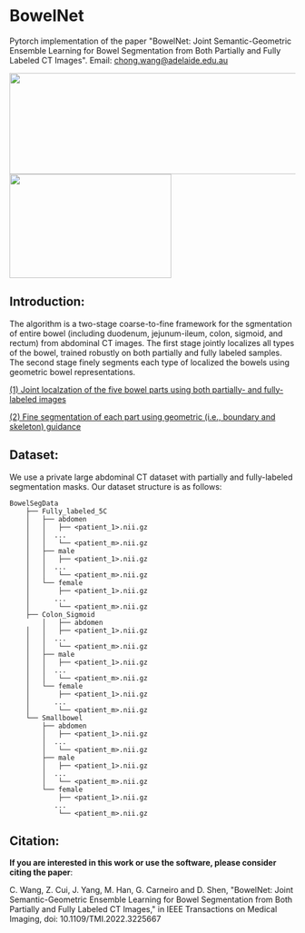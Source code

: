 # BowelNet


Pytorch implementation of the paper "BowelNet: Joint Semantic-Geometric Ensemble Learning for Bowel Segmentation from Both Partially and Fully Labeled CT Images". Email: chong.wang@adelaide.edu.au

<img width="515" height="178" src="https://github.com/runningcw/BowelNet/blob/master/bowel_fineseg/arch/pipeline.png"/></dev>
<img width="285" height="183" src="https://github.com/runningcw/BowelNet/blob/master/bowel_fineseg/arch/segmentors.png"/></dev>


## Introduction:

The algorithm is a two-stage coarse-to-fine framework for the sgmentation of entire bowel (including duodenum, jejunum-ileum, colon, sigmoid, and rectum) from abdominal CT images. The first stage jointly localizes all types of the bowel, trained robustly on both partially and fully labeled samples. The second stage finely segments each type of localized the bowels using geometric bowel representations.

[(1) Joint localzation of the five bowel parts using both partially- and fully-labeled images](https://github.com/runningcw/BowelNet/tree/master/bowel_coarseseg)

[(2) Fine segmentation of each part using geometric (i.e., boundary and skeleton) guidance](https://github.com/runningcw/BowelNet/tree/master/bowel_fineseg)


## Dataset:

We use a private large abdominal CT dataset with partially and fully-labeled segmentation masks. Our dataset structure is as follows:

```
BowelSegData
	├── Fully_labeled_5C
	│	├── abdomen
	│	│   ├── <patient_1>.nii.gz
	│	│  ...
	│	│   └── <patient_m>.nii.gz
	│	├── male
	│	│   ├── <patient_1>.nii.gz
	│	│  ...
	│	│   └── <patient_m>.nii.gz
	│	└── female
	│	    ├── <patient_1>.nii.gz
	│	   ...
	│	    └── <patient_m>.nii.gz
	├── Colon_Sigmoid
        │	├── abdomen
	│	│   ├── <patient_1>.nii.gz
	│	│  ...
	│	│   └── <patient_m>.nii.gz
	│	├── male
	│	│   ├── <patient_1>.nii.gz
	│	│  ...
	│	│   └── <patient_m>.nii.gz
	│	└── female
	│	    ├── <patient_1>.nii.gz
	│	   ...
	│	    └── <patient_m>.nii.gz
	└── Smallbowel
	 	├── abdomen
	 	│   ├── <patient_1>.nii.gz
	 	│  ...
	 	│   └── <patient_m>.nii.gz
	 	├── male
	 	│   ├── <patient_1>.nii.gz
	  	│  ...
	 	│   └── <patient_m>.nii.gz
	 	└── female
	 	    ├── <patient_1>.nii.gz
	 	   ...
	 	    └── <patient_m>.nii.gz
```



## Citation:
__If you are interested in this work or use the software, please consider citing the paper__:

C. Wang, Z. Cui, J. Yang, M. Han, G. Carneiro and D. Shen, "BowelNet: Joint Semantic-Geometric Ensemble Learning for Bowel Segmentation from Both Partially and Fully Labeled CT Images," in IEEE Transactions on Medical Imaging, doi: 10.1109/TMI.2022.3225667
